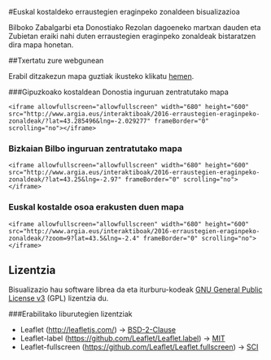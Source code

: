 #Euskal kostaldeko erraustegien eraginpeko zonaldeen bisualizazioa

Bilboko Zabalgarbi eta Donostiako Rezolan dagoeneko martxan dauden eta Zubietan eraiki nahi duten erraustegien eraginpeko zonaldeak bistaratzen dira mapa honetan.

##Txertatu zure webgunean

Erabil ditzakezun mapa guztiak ikusteko klikatu [hemen](http://www.argia.eus/interaktiboak/2016-erraustegien-eraginpeko-zonaldeen-mapak).

###Gipuzkoako kostaldean Donostia inguruan zentratutako mapa

```
<iframe allowfullscreen="allowfullscreen" width="680" height="600" src="http://www.argia.eus/interaktiboak/2016-erraustegien-eraginpeko-zonaldeak/?lat=43.285496&lng=-2.029277" frameBorder="0" scrolling="no"></iframe>
```

### Bizkaian Bilbo inguruan zentratutako mapa

```
<iframe allowfullscreen="allowfullscreen" width="680" height="600" src="http://www.argia.eus/interaktiboak/2016-erraustegien-eraginpeko-zonaldeak/?lat=43.25&lng=-2.97" frameBorder="0" scrolling="no"></iframe>
```

### Euskal kostalde osoa erakusten duen mapa

```
<iframe allowfullscreen="allowfullscreen" width="680" height="600" src="http://www.argia.eus/interaktiboak/2016-erraustegien-eraginpeko-zonaldeak/?zoom=9?lat=43.5&lng=-2.4" frameBorder="0" scrolling="no"></iframe>
```

## Lizentzia

Bisualizazio hau software librea da eta iturburu-kodeak [GNU General Public License v3](http://www.gnu.org/licenses/gpl.html) (GPL) lizentzia du.

###Erabilitako liburutegien lizentziak

* Leaflet (http://leafletjs.com/) -> [BSD-2-Clause](https://en.wikipedia.org/wiki/BSD_licenses#2-clause_license_.28.22Simplified_BSD_License.22_or_.22FreeBSD_License.22.29)
* Leaflet-label (https://github.com/Leaflet/Leaflet.label) -> [MIT](https://en.wikipedia.org/wiki/MIT_License)
* Leaflet-fullscreen (https://github.com/Leaflet/Leaflet.fullscreen) -> [SCI](https://en.wikipedia.org/wiki/ISC_license)

